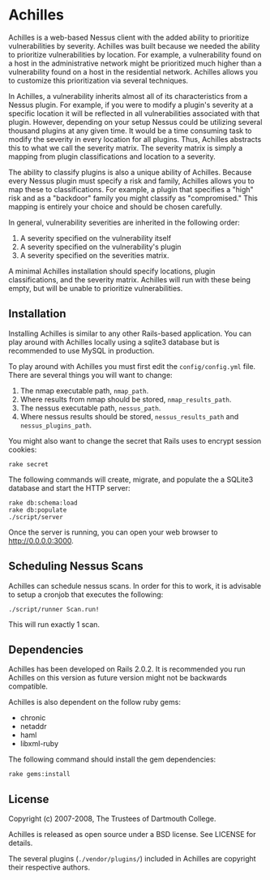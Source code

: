 Achilles
========

Achilles is a web-based Nessus client with the added ability to prioritize vulnerabilities by severity. Achilles was built because we needed the ability to prioritize vulnerabilities by location. For example, a vulnerability found on a host in the administrative network might be prioritized much higher than a vulnerability found on a host in the residential network. Achilles allows you to customize this prioritization via several techniques.

In Achilles, a vulnerability inherits almost all of its characteristics from a Nessus plugin. For example, if you were to modify a plugin's severity at a specific location it will be reflected in all vulnerabilities associated with that plugin. However, depending on your setup Nessus could be utilizing several thousand plugins at any given time. It would be a time consuming task to modify the severity in every location for all plugins. Thus, Achilles abstracts this to what we call the severity matrix. The severity matrix is simply a mapping from plugin classifications and location to a severity. 

The ability to classify plugins is also a unique ability of Achilles. Because every Nessus plugin must specify a risk and family, Achilles allows you to map these to classifications. For example, a plugin that specifies a "high" risk and as a "backdoor" family you might classify as "compromised." This mapping is entirely your choice and should be chosen carefully.

In general, vulnerability severities are inherited in the following order:

  1. A severity specified on the vulnerability itself
  2. A severity specified on the vulnerability's plugin
  3. A severity specified on the severities matrix.

A minimal Achilles installation should specify locations, plugin classifications, and the severity matrix. Achilles will run with these being empty, but will be unable to prioritize vulnerabilities.

Installation
------------

Installing Achilles is similar to any other Rails-based application. You can play around with Achilles locally using a sqlite3 database but is recommended to use MySQL in production.

To play around with Achilles you must first edit the `config/config.yml` file. There are several things you will want to change:

  1. The nmap executable path, `nmap_path`.
  2. Where results from nmap should be stored, `nmap_results_path`.
  4. The nessus executable path, `nessus_path`.
  5. Where nessus results should be stored, `nessus_results_path` and `nessus_plugins_path`.

You might also want to change the secret that Rails uses to encrypt session cookies:

    rake secret

The following commands will create, migrate, and populate the a SQLite3 database and start the HTTP server:

    rake db:schema:load
    rake db:populate
    ./script/server

Once the server is running, you can open your web browser to <http://0.0.0.0:3000>.

Scheduling Nessus Scans
-----------------------

Achilles can schedule nessus scans. In order for this to work, it is advisable to setup a cronjob that executes the following:

    ./script/runner Scan.run!
    
This will run exactly 1 scan.

Dependencies
------------

Achilles has been developed on Rails 2.0.2. It is recommended you run Achilles on this version as future version might not be backwards compatible.

Achilles is also dependent on the follow ruby gems:

  * chronic
  * netaddr
  * haml
  * libxml-ruby


The following command should install the gem dependencies:

    rake gems:install

License
-------

Copyright (c) 2007-2008, The Trustees of Dartmouth College.

Achilles is released as open source under a BSD license. See LICENSE for details.

The several plugins (`./vendor/plugins/`) included in Achilles are copyright their respective authors.
